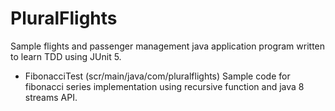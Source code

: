 # PluralFlights
Sample flights and passenger management java application program written to learn TDD using JUnit 5.

- FibonacciTest (scr/main/java/com/pluralflights)
Sample code for fibonacci series implementation using recursive function and java 8 streams API.

 
